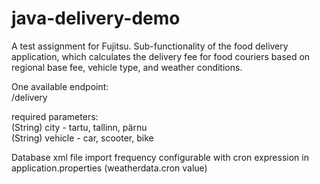 # java-delivery-demo

A test assignment for Fujitsu. Sub-functionality of the food delivery application, which
calculates the delivery fee for food couriers based on regional base fee, vehicle type, and weather
conditions.  

One available endpoint:  
/delivery  
  
required parameters:  
(String) city - tartu, tallinn, pärnu  
(String) vehicle - car, scooter, bike  

Database xml file import frequency configurable with cron expression in application.properties (weatherdata.cron value)
